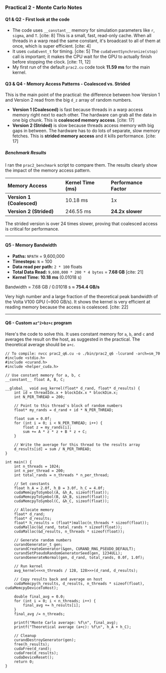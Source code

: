 ### Practical 2 - Monte Carlo Notes

#### Q1 & Q2 - First look at the code

* The code uses `__constant__` memory for simulation parameters like `r`, `sigma`, and `T`. [cite: 8] This is a small, fast, read-only cache. When all threads in a warp read the same constant, it's broadcast to all of them at once, which is super efficient. [cite: 4]
* It uses `cudaEvent_t` for timing. [cite: 5] The `cudaEventSynchronize(stop)` call is important; it makes the CPU wait for the GPU to actually finish before stopping the clock. [cite: 11, 12]
* My first run of the default `prac2.cu` code took **11.59 ms** for the main kernel.

#### Q3 & Q4 - Memory Access Patterns - Coalesced vs. Strided

This is the main point of the practical: the difference between how Version 1 and Version 2 read from the big `d_z` array of random numbers.

* **Version 1 (Coalesced)** is fast because threads in a warp access memory right next to each other. The hardware can grab all the data in one big chunk. This is **coalesced memory access**. [cite: 17]
* **Version 2 (Strided)** is slow because threads access memory with big gaps in between. The hardware has to do lots of separate, slow memory fetches. This is **strided memory access** and it kills performance. [cite: 17]

##### Benchmark Results

I ran the `prac2_benchmark` script to compare them. The results clearly show the impact of the memory access pattern.

| Memory Access | Kernel Time (ms) | Performance Factor |
| :--- | :--- | :--- |
| **Version 1 (Coalesced)** | 10.18 ms | 1x |
| **Version 2 (Strided)** | 246.55 ms | **24.2x slower** |

The strided version is over 24 times slower, proving that coalesced access is critical for performance.

---
#### Q5 - Memory Bandwidth


* **Paths:** `NPATH` = 9,600,000
* **Timesteps:** `N` = 100
* **Data read per path:** `2 * 100` floats
* **Total Data Read:** `9,600,000 * 200 * 4 bytes` = **7.68 GB** [cite: 21]
* **Kernel Time:** **10.18 ms** (0.01018 s)

Bandwidth = 7.68 GB / 0.01018 s ≈ **754.4 GB/s**

Very high number and a large fraction of the theoretical peak bandwidth of the Volta V100 GPU (~900 GB/s). It shows the kernel is very efficient at reading memory because the access is coalesced. [cite: 22]

---
#### Q6 - Custom `az^2+bz+c` program

Here's the code to solve this. It uses constant memory for `a`, `b`, and `c` and averages the result on the host, as suggested in the practical.  The theoretical average should be `a+c`. 

```cuda
// To compile: nvcc prac2_q6.cu -o ./bin/prac2_q6 -lcurand -arch=sm_70
#include <stdio.h>
#include <curand.h>
#include <helper_cuda.h>

// Use constant memory for a, b, c
__constant__ float A, B, C;

__global__ void avg_kernel(float* d_rand, float* d_results) {
    int id = threadIdx.x + blockIdx.x * blockDim.x;
    int N_PER_THREAD = 200;

    // Point to this thread's block of random numbers
    float* my_rands = d_rand + id * N_PER_THREAD;

    float sum = 0.0f;
    for (int i = 0; i < N_PER_THREAD; i++) {
        float z = my_rands[i];
        sum += A * z * z + B * z + C;
    }

    // Write the average for this thread to the results array
    d_results[id] = sum / N_PER_THREAD;
}

int main() {
    int n_threads = 1024;
    int n_per_thread = 200;
    int total_rands = n_threads * n_per_thread;

    // Set constants
    float h_A = 2.0f, h_B = 3.0f, h_C = 4.0f;
    cudaMemcpyToSymbol(A, &h_A, sizeof(float));
    cudaMemcpyToSymbol(B, &h_B, sizeof(float));
    cudaMemcpyToSymbol(C, &h_C, sizeof(float));

    // Allocate memory
    float* d_rand;
    float* d_results;
    float* h_results = (float*)malloc(n_threads * sizeof(float));
    cudaMalloc(&d_rand, total_rands * sizeof(float));
    cudaMalloc(&d_results, n_threads * sizeof(float));

    // Generate random numbers
    curandGenerator_t gen;
    curandCreateGenerator(&gen, CURAND_RNG_PSEUDO_DEFAULT);
    curandSetPseudoRandomGeneratorSeed(gen, 1234ULL);
    curandGenerateNormal(gen, d_rand, total_rands, 0.0f, 1.0f);

    // Run kernel
    avg_kernel<<<n_threads / 128, 128>>>(d_rand, d_results);

    // Copy results back and average on host
    cudaMemcpy(h_results, d_results, n_threads * sizeof(float), cudaMemcpyDeviceToHost);

    double final_avg = 0.0;
    for (int i = 0; i < n_threads; i++) {
        final_avg += h_results[i];
    }
    final_avg /= n_threads;

    printf("Monte Carlo average: %f\n", final_avg);
    printf("Theoretical average (a+c): %f\n", h_A + h_C);

    // Cleanup
    curandDestroyGenerator(gen);
    free(h_results);
    cudaFree(d_rand);
    cudaFree(d_results);
    cudaDeviceReset();
    return 0;
}